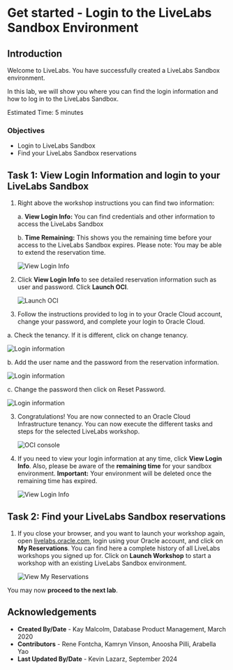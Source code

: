 # Get started - Login to the LiveLabs Sandbox Environment

## Introduction

Welcome to LiveLabs.
You have successfully created a LiveLabs Sandbox environment.

In this lab, we will show you where you can find the login information and how to log in to the LiveLabs Sandbox.

Estimated Time: 5 minutes

### Objectives

- Login to LiveLabs Sandbox
- Find your LiveLabs Sandbox reservations

## Task 1: View Login Information and login to your LiveLabs Sandbox

1. Right above the workshop instructions you can find two information:

    a. **View Login Info:** You can find credentials and other information to access the LiveLabs Sandbox

    b. **Time Remaining:** This shows you the remaining time before your access to the LiveLabs Sandbox expires. Please note: You may be able to extend the reservation time.

      ![View Login Info](./images/images/view-login-info.png " ")

2. Click **View Login Info** to see detailed reservation information such as user and password. Click **Launch OCI**.

    ![Launch OCI](../images/launch-oci.png " ")

3. Follow the instructions provided to log in to your Oracle Cloud account, change your password, and complete your login to Oracle Cloud.

  a. Check the tenancy. If it is different, click on change tenancy.

  ![Login information](../images/check-tenancy.png " ")

  b. Add the user name and the password from the reservation information.

  ![Login information](../images/user-password.png " ")

  c. Change the password then click on Reset Password.

  ![Login information](../images/change-password.png " ")

3. Congratulations! You are now connected to an Oracle Cloud Infrastructure tenancy. You can now execute the different tasks and steps for the selected LiveLabs workshop.

    ![OCI console](../images/oci-console.png " ")

4. If you need to view your login information at any time, click **View Login Info**. Also, please be aware of the **remaining time** for your sandbox environment. **Important:** Your environment will be deleted once the remaining time has expired.

    ![View Login Info](../need-help/images/view-login-info.png " ")


## Task 2: Find your LiveLabs Sandbox reservations

1. If you close your browser, and you want to launch your workshop again, open [livelabs.oracle.com](https://livelabs.oracle.com), login using your Oracle account, and click on **My Reservations**. You can find here a complete history of all LiveLabs workshops you signed up for. Click on **Launch Workshop** to start a workshop with an existing LiveLabs Sandbox environment.


    ![View My Reservations](../images/ll-reservations.png " ")

You may now **proceed to the next lab**.

## Acknowledgements

- **Created By/Date** - Kay Malcolm, Database Product Management, March 2020
- **Contributors** - Rene Fontcha, Kamryn Vinson, Anoosha Pilli, Arabella Yao
- **Last Updated By/Date** - Kevin Lazarz, September 2024